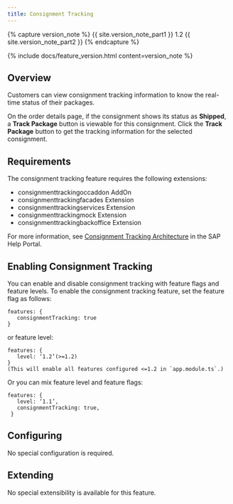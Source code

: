 ```yaml
---
title: Consignment Tracking
---
```


{% capture version_note %}
{{ site.version_note_part1 }} 1.2 {{ site.version_note_part2 }}
{% endcapture %}

{% include docs/feature_version.html content=version_note %}

## Overview

Customers can view consignment tracking information to know the real-time status of their packages.

On the order details page, if the consignment shows its status as **Shipped**, a **Track Package** button is viewable for this consignment. Click the **Track Package** button to get the tracking information for the selected consignment.

## Requirements

The consignment tracking feature requires the following extensions:

- consignmenttrackingoccaddon AddOn
- consignmenttrackingfacades  Extension
- consignmenttrackingservices Extension
- consignmenttrackingmock Extension
- consignmenttrackingbackoffice Extension

For more information, see [Consignment Tracking Architecture](https://help.sap.com/viewer/4c33bf189ab9409e84e589295c36d96e/1905/en-US/6eafde9f14e243d6a53e0bfbfd6996bc.html) in the SAP Help Portal.

## Enabling Consignment Tracking

You can enable and disable consignment tracking with feature flags and feature levels. To enable the consignment tracking feature, set the feature flag as follows: 
```
features: {
   consignmentTracking: true
}
```
or feature level: 
```
features: {
   level: ‘1.2’(>=1.2)
}
(This will enable all features configured <=1.2 in `app.module.ts`.)
```
Or you can mix feature level and feature flags:
```
features: {
   level: ‘1.1’,
   consignmentTracking: true,
 }
```

## Configuring

No special configuration is required.

## Extending

No special extensibility is available for this feature.
